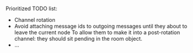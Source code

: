 Prioritized TODO list:

  - Channel rotation
  - Avoid attaching message ids to outgoing messages until they about to leave the current node
    To allow them to make it into a post-rotation channel: they should sit pending in the room object.
  - ...

